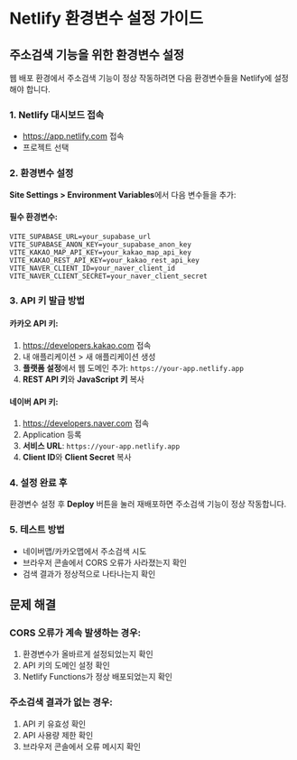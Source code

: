 # Netlify 환경변수 설정 가이드

## 주소검색 기능을 위한 환경변수 설정

웹 배포 환경에서 주소검색 기능이 정상 작동하려면 다음 환경변수들을 Netlify에 설정해야 합니다.

### 1. Netlify 대시보드 접속
- https://app.netlify.com 접속
- 프로젝트 선택

### 2. 환경변수 설정
**Site Settings > Environment Variables**에서 다음 변수들을 추가:

#### 필수 환경변수:
```
VITE_SUPABASE_URL=your_supabase_url
VITE_SUPABASE_ANON_KEY=your_supabase_anon_key
VITE_KAKAO_MAP_API_KEY=your_kakao_map_api_key
VITE_KAKAO_REST_API_KEY=your_kakao_rest_api_key
VITE_NAVER_CLIENT_ID=your_naver_client_id
VITE_NAVER_CLIENT_SECRET=your_naver_client_secret
```

### 3. API 키 발급 방법

#### 카카오 API 키:
1. https://developers.kakao.com 접속
2. 내 애플리케이션 > 새 애플리케이션 생성
3. **플랫폼 설정**에서 웹 도메인 추가: `https://your-app.netlify.app`
4. **REST API 키**와 **JavaScript 키** 복사

#### 네이버 API 키:
1. https://developers.naver.com 접속
2. Application 등록
3. **서비스 URL**: `https://your-app.netlify.app`
4. **Client ID**와 **Client Secret** 복사

### 4. 설정 완료 후
환경변수 설정 후 **Deploy** 버튼을 눌러 재배포하면 주소검색 기능이 정상 작동합니다.

### 5. 테스트 방법
- 네이버맵/카카오맵에서 주소검색 시도
- 브라우저 콘솔에서 CORS 오류가 사라졌는지 확인
- 검색 결과가 정상적으로 나타나는지 확인

## 문제 해결

### CORS 오류가 계속 발생하는 경우:
1. 환경변수가 올바르게 설정되었는지 확인
2. API 키의 도메인 설정 확인
3. Netlify Functions가 정상 배포되었는지 확인

### 주소검색 결과가 없는 경우:
1. API 키 유효성 확인
2. API 사용량 제한 확인
3. 브라우저 콘솔에서 오류 메시지 확인 